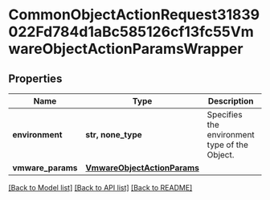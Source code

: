 # CommonObjectActionRequest31839022Fd784d1aBc585126cf13fc55VmwareObjectActionParamsWrapper


## Properties
Name | Type | Description | Notes
------------ | ------------- | ------------- | -------------
**environment** | **str, none_type** | Specifies the environment type of the Object. | 
**vmware_params** | [**VmwareObjectActionParams**](VmwareObjectActionParams.md) |  | [optional] 

[[Back to Model list]](../README.md#documentation-for-models) [[Back to API list]](../README.md#documentation-for-api-endpoints) [[Back to README]](../README.md)


